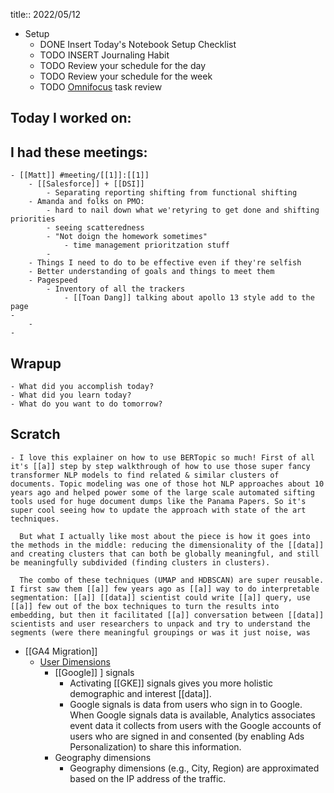 title:: 2022/05/12

- Setup
	- DONE Insert Today's Notebook Setup Checklist
	- TODO INSERT Journaling Habit
	- TODO Review your schedule for the day
	- TODO Review your schedule for the week
	- TODO [Omnifocus](omnifocus://) task review
## Today I worked on:
## I had these meetings:
	- [[Matt]] #meeting/[[1]]:[[1]]
		- [[Salesforce]] + [[DSI]]
			- Separating reporting shifting from functional shifting
		- Amanda and folks on PMO:
			- hard to nail down what we'retyring to get done and shifting priorities
			- seeing scatteredness
			- "Not doign the homework sometimes"
				- time management prioritzation stuff
			-
		- Things I need to do to be effective even if they're selfish
		- Better understanding of goals and things to meet them
		- Pagespeed
			- Inventory of all the trackers
				- [[Toan Dang]] talking about apollo 13 style add to the page
	-
		-
	-
## Wrapup
	- What did you accomplish today?
	- What did you learn today?
	- What do you want to do tomorrow?
## Scratch
	- I love this explainer on how to use BERTopic so much! First of all it's [[a]] step by step walkthrough of how to use those super fancy transformer NLP models to find related & similar clusters of documents. Topic modeling was one of those hot NLP approaches about 10 years ago and helped power some of the large scale automated sifting tools used for huge document dumps like the Panama Papers. So it's super cool seeing how to update the approach with state of the art techniques. 
	  
	  But what I actually like most about the piece is how it goes into the methods in the middle: reducing the dimensionality of the [[data]] and creating clusters that can both be globally meaningful, and still be meaningfully subdivided (finding clusters in clusters).
	  
	  The combo of these techniques (UMAP and HDBSCAN) are super reusable. I first saw them [[a]] few years ago as [[a]] way to do interpretable segmentation: [[a]] [[data]] scientist could write [[a]] query, use [[a]] few out of the box techniques to turn the results into embedding, but then it facilitated [[a]] conversation between [[data]] scientists and user researchers to unpack and try to understand the segments (were there meaningful groupings or was it just noise, was
- [[GA4 Migration]]
	- [User Dimensions](https://support.google.com/analytics/answer/9268042)
		- [[Google]] ] signals
			- Activating [[GKE]] signals gives you more holistic demographic and interest [[data]].
			- Google signals is data from users who sign in to Google. When Google signals data is available, Analytics associates event data it collects from users with the Google accounts of users who are signed in and consented (by enabling Ads Personalization) to share this information.
		- Geography dimensions
			- Geography dimensions (e.g., City, Region) are approximated based on the IP address of the traffic.